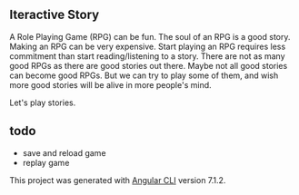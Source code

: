 ## Iteractive Story

A Role Playing Game (RPG) can be fun. The soul of an RPG is a good story. Making an RPG can be very expensive. Start playing an RPG requires less commitment than start reading/listening to a story. There are not as many good RPGs as there are good stories out there. Maybe not all good stories can become good RPGs. But we can try to play some of them, and wish more good stories will be alive in more people's mind.

Let's play stories.


## todo
- save and reload game
- replay game

This project was generated with [Angular CLI](https://github.com/angular/angular-cli) version 7.1.2.
